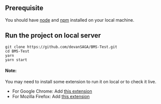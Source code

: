 ## Prerequisite
You should have [node](https://nodejs.org/en/) and [npm](https://www.npmjs.com/get-npm) installed on your local machine.

## Run the project on local server
```
git clone https://github.com/devanSAGA/BMS-Test.git
cd BMS-Test
yarn
yarn start
```
#### Note:
You may need to install some extension to run it on local or to check it live.
- For Google Chrome: Add [this extension](https://chrome.google.com/webstore/detail/moesif-orign-cors-changer/digfbfaphojjndkpccljibejjbppifbc)
- For Mozilla Firefox: Add [this extension](https://addons.mozilla.org/en-US/firefox/addon/cors-everywhere/)
